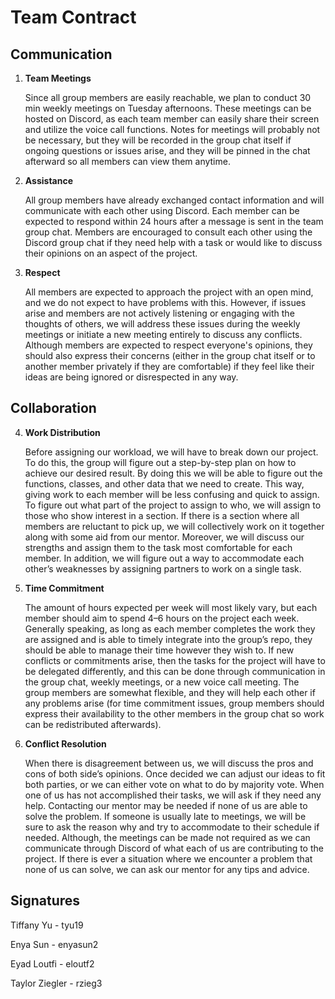 # Team Contract

## Communication
1. **Team Meetings** 

    Since all group members are easily reachable, we plan to conduct 30 min weekly meetings on Tuesday afternoons. These meetings can be hosted on Discord, as each team member can easily share their screen and utilize the voice call functions. Notes for meetings will probably not be necessary, but they will be recorded in the group chat itself if ongoing questions or issues arise, and they will be pinned in the chat afterward so all members can view them anytime.
    
2. **Assistance** 

    All group members have already exchanged contact information and will communicate with each other using Discord. Each member can be expected to respond within 24 hours after a message is sent in the team group chat. Members are encouraged to consult each other using the Discord group chat if they need help with a task or would like to discuss their opinions on an aspect of the project.
    
3. **Respect** 

    All members are expected to approach the project with an open mind, and we do not expect to have problems with this. However, if issues arise and members are not actively listening or engaging with the thoughts of others, we will address these issues during the weekly meetings or initiate a new meeting entirely to discuss any conflicts. Although members are expected to respect everyone's opinions, they should also express their concerns (either in the group chat itself or to another member privately if they are comfortable) if they feel like their ideas are being ignored or disrespected in any way.
    
## Collaboration

4. **Work Distribution** 

    Before assigning our workload, we will have to break down our project. To do this, the group will figure out a step-by-step plan on how to achieve our desired result. By doing this we will be able to figure out the functions, classes, and other data that we need to create. This way, giving work to each member will be less confusing and quick to assign. To figure out what part of the project to assign to who, we will assign to those who show interest in a section. If there is a section where all members are reluctant to pick up, we will collectively work on it together along with some aid from our mentor. Moreover, we will discuss our strengths and assign them to the task most comfortable for each member. In addition, we will figure out a way to accommodate each other’s weaknesses by assigning partners to work on a single task. 
    
5. **Time Commitment** 

    The amount of hours expected per week will most likely vary, but each member should aim to spend 4–6 hours on the project each week. Generally speaking, as long as each member completes the work they are assigned and is able to timely integrate into the group’s repo, they should be able to manage their time however they wish to. If new conflicts or commitments arise, then the tasks for the project will have to be delegated differently, and this can be done through communication in the group chat, weekly meetings, or a new voice call meeting. The group members are somewhat flexible, and they will help each other if any problems arise (for time commitment issues, group members should express their availability to the other members in the group chat so work can be redistributed afterwards).
    
6. **Conflict Resolution** 

    When there is disagreement between us, we will discuss the pros and cons of both side’s opinions. Once decided we can adjust our ideas to fit both parties, or we can either vote on what to do by majority vote. When one of us has not accomplished their tasks, we will ask if they need any help. Contacting our mentor may be needed if none of us are able to solve the problem. If someone is usually late to meetings, we will be sure to ask the reason why and try to accommodate to their schedule if needed. Although, the meetings can be made not required as we can communicate through Discord of what each of us are contributing to the project. If there is ever a situation where we encounter a problem that none of us can solve, we can ask our mentor for any tips and advice.

## Signatures

Tiffany Yu - tyu19

Enya Sun - enyasun2

Eyad Loutfi - eloutf2

Taylor Ziegler - rzieg3
